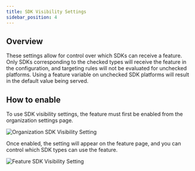 ```yaml
---
title: SDK Visibility Settings
sidebar_position: 4
---
```


## Overview 

These settings allow for control over which SDKs can receive a feature. Only SDKs corresponding to the checked types will receive the feature in the configuration, and targeting rules will not be evaluated for unchecked platforms. Using a feature variable on unchecked SDK platforms will result in the default value being served. 

## How to enable

To use SDK visibility settings, the feature must first be enabled from the organization settings page.

![Organization SDK Visibility Setting](/org-sdk-visibility-setting.png)

Once enabled, the setting will appear on the feature page, and you can control which SDK types can use the feature.

![Feature SDK Visibility Setting](/sdk-settings.png)
    
